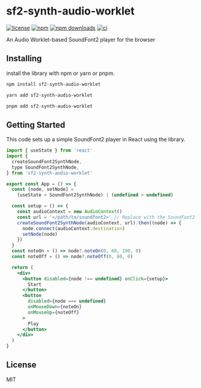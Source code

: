 # sf2-synth-audio-worklet

[![license](https://img.shields.io/npm/l/sf2-synth-audio-worklet.svg)](https://github.com/resonance-box/sf2-synth-audio-worklet/blob/main/LICENSE.md)
[![npm](https://img.shields.io/npm/v/sf2-synth-audio-worklet.svg)](https://www.npmjs.com/package/sf2-synth-audio-worklet)
[![npm downloads](https://img.shields.io/npm/dm/sf2-synth-audio-worklet)](https://www.npmjs.com/package/sf2-synth-audio-worklet)
[![ci](https://github.com/resonance-box/sf2-synth-audio-worklet/actions/workflows/ci.yml/badge.svg)](https://github.com/resonance-box/sf2-synth-audio-worklet/actions/workflows/ci.yml)

An Audio Worklet-based SoundFont2 player for the browser

## Installing

install the library with npm or yarn or pnpm.

```bash
npm install sf2-synth-audio-worklet
```

```bash
yarn add sf2-synth-audio-worklet
```

```bash
pnpm add sf2-synth-audio-worklet
```

## Getting Started

This code sets up a simple SoundFont2 player in React using the library.

```jsx
import { useState } from 'react'
import {
  createSoundFont2SynthNode,
  type SoundFont2SynthNode,
} from 'sf2-synth-audio-worklet'

export const App = () => {
  const [node, setNode] =
    (useState < SoundFont2SynthNode) | (undefined > undefined)

  const setup = () => {
    const audioContext = new AudioContext()
    const url = '</path/to/soundfont2>' // Replace with the SoundFont2 file path
    createSoundFont2SynthNode(audioContext, url).then((node) => {
      node.connect(audioContext.destination)
      setNode(node)
    })
  }
  const noteOn = () => node?.noteOn(0, 60, 100, 0)
  const noteOff = () => node?.noteOff(0, 60, 0)

  return (
    <div>
      <button disabled={node !== undefined} onClick={setup}>
        Start
      </button>
      <button
        disabled={node === undefined}
        onMouseDown={noteOn}
        onMouseUp={noteOff}
      >
        Play
      </button>
    </div>
  )
}
```

## License

MIT
